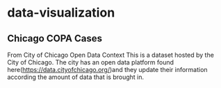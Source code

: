 # data-visualization
## Chicago COPA Cases
From City of Chicago Open Data
Context
This is a dataset hosted by the City of Chicago. The city has an open data platform found here(https://data.cityofchicago.org/)and they update their information according the amount of data that is brought in. 
